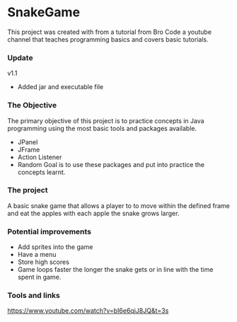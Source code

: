 # SnakeGame 
This project was created with from a tutorial from Bro Code a youtube channel that teaches programming basics and covers basic tutorials.

### Update
v1.1
- Added jar and executable file

### The Objective
The primary objective of this project is to practice concepts in Java programming using the most basic tools and packages available.
- JPanel
- JFrame
- Action Listener
- Random
Goal is to use these packages and put into practice the concepts learnt.

### The project
A basic snake game that allows a player to to move within the defined frame and eat the apples with each apple the snake grows larger.

### Potential improvements
- Add sprites into the game
- Have a menu
- Store high scores
- Game loops faster the longer the snake gets or in line with the time spent in game.

### Tools and links
https://www.youtube.com/watch?v=bI6e6qjJ8JQ&t=3s
